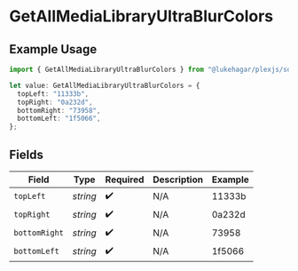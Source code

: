 # GetAllMediaLibraryUltraBlurColors

## Example Usage

```typescript
import { GetAllMediaLibraryUltraBlurColors } from "@lukehagar/plexjs/sdk/models/operations";

let value: GetAllMediaLibraryUltraBlurColors = {
  topLeft: "11333b",
  topRight: "0a232d",
  bottomRight: "73958",
  bottomLeft: "1f5066",
};
```

## Fields

| Field              | Type               | Required           | Description        | Example            |
| ------------------ | ------------------ | ------------------ | ------------------ | ------------------ |
| `topLeft`          | *string*           | :heavy_check_mark: | N/A                | 11333b             |
| `topRight`         | *string*           | :heavy_check_mark: | N/A                | 0a232d             |
| `bottomRight`      | *string*           | :heavy_check_mark: | N/A                | 73958              |
| `bottomLeft`       | *string*           | :heavy_check_mark: | N/A                | 1f5066             |